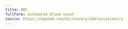 ```yaml
---
title: ABC
fullForm: automated blood count
source: https://openmd.com/dictionary/abbreviations/a
---
```

